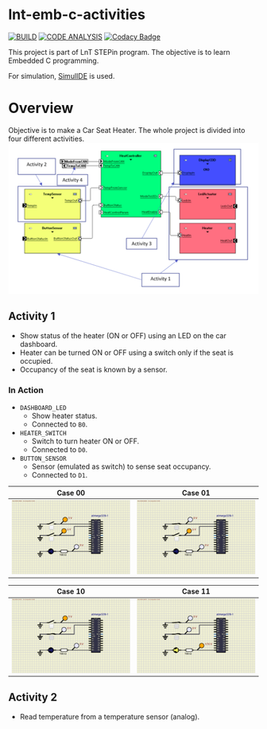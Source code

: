 # lnt-emb-c-activities

[![BUILD](https://github.com/riuandg5/lnt-emb-c-activities/actions/workflows/build.yml/badge.svg)](https://github.com/riuandg5/lnt-emb-c-activities/actions/workflows/build.yml)
[![CODE ANALYSIS](https://github.com/riuandg5/lnt-emb-c-activities/actions/workflows/code-analysis.yml/badge.svg)](https://github.com/riuandg5/lnt-emb-c-activities/actions/workflows/code-analysis.yml)
[![Codacy Badge](https://api.codacy.com/project/badge/Grade/6f8a0d749ffa446881a510edcef9d951)](https://app.codacy.com/gh/riuandg5/lnt-emb-c-activities?utm_source=github.com&utm_medium=referral&utm_content=riuandg5/lnt-emb-c-activities&utm_campaign=Badge_Grade_Settings)

This project is part of LnT STEPin program. The objective is to learn Embedded C programming.

For simulation, [SimulIDE](https://www.simulide.com/p/home.html) is used.

# Overview
Objective is to make a Car Seat Heater. The whole project is divided into four different activities.
![overview](images/overview.png)

## Activity 1
* Show status of the heater (ON or OFF) using an LED on the car dashboard.
* Heater can be turned ON or OFF using a switch only if the seat is occupied.
* Occupancy of the seat is known by a sensor.

### In Action
* `DASHBOARD_LED`
    * Show heater status.
    * Connected to `B0`.
* `HEATER_SWITCH`
    * Switch to turn heater ON or OFF.
    * Connected to `D0`.
* `BUTTON_SENSOR`
    * Sensor (emulated as switch) to sense seat occupancy.
    * Connected to `D1`.

| Case 00                            | Case 01                            |
|------------------------------------|------------------------------------|
| ![case 00](images/activity1_1.png) | ![case 01](images/activity1_2.png) |

| Case 10                            | Case 11                            |
|------------------------------------|------------------------------------|
| ![case 10](images/activity1_3.png) | ![case 11](images/activity1_4.png) |

## Activity 2
* Read temperature from a temperature sensor (analog).